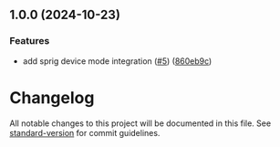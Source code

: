 ## 1.0.0 (2024-10-23)


### Features

* add sprig device mode integration ([#5](https://github.com/rudderlabs/rudder-integration-sprig-ios/issues/5)) ([860eb9c](https://github.com/rudderlabs/rudder-integration-sprig-ios/commit/860eb9ce4b151c0bda84907b13a995fe142aa1e2))

# Changelog

All notable changes to this project will be documented in this file. See [standard-version](https://github.com/conventional-changelog/standard-version) for commit guidelines.
